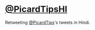# [@PicardTipsHI](https://twitter.com/PicardTipsHI)

Retweeting [@PicardTips](https://twitter.com/PicardTips)'s tweets in Hindi.
